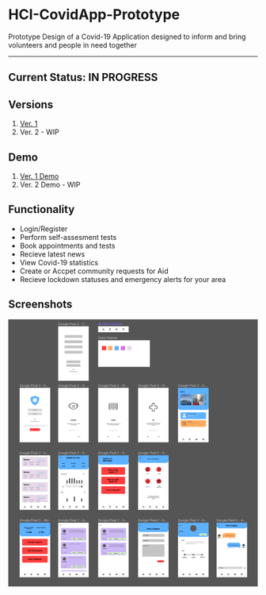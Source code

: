 # HCI-CovidApp-Prototype
Prototype Design of a Covid-19 Application designed to inform and bring volunteers and people in need together

---
Current Status: IN PROGRESS
---

## Versions
1. [Ver. 1](https://www.figma.com/file/7zhSWpL5QloWA26xfrHxzw/Covid-Tracker-App?node-id=7%3A2)
2. Ver. 2 - WIP

## Demo
1. [Ver. 1 Demo](https://www.figma.com/proto/7zhSWpL5QloWA26xfrHxzw/Covid-Tracker-App?node-id=49%3A327&scaling=min-zoom)
2. Ver. 2 Demo - WIP

## Functionality

* Login/Register
* Perform self-assesment tests
* Book appointments and tests
* Recieve latest news
* View Covid-19 statistics
* Create or Accpet community requests for Aid
* Recieve lockdown statuses and emergency alerts for your area

## Screenshots
![Initial Design](./Screenshots/Initial_Design.png)
